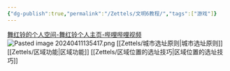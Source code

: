 ```yaml
---
{"dg-publish":true,"permalink":"/Zettels/文明6教程/","tags":["游戏"]}
---
```



[舞红铃的个人空间-舞红铃个人主页-哔哩哔哩视频](https://space.bilibili.com/22843/channel/collectiondetail?sid=802305)
![Pasted image 20240411135417.png](/img/user/images/Pasted%20image%2020240411135417.png)
[[Zettels/城市选址原则\|城市选址原则]]
[[Zettels/区域功能\|区域功能]]
[[Zettels/区域位置的选址技巧\|区域位置的选址技巧]]
